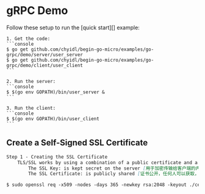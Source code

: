 # gRPC Demo

Follow these setup to run the [quick start][] example:

    1. Get the code:
    ```console
    $ go get github.com/chyidl/begin-go-micro/examples/go-grpc/demo/server/user_server
    $ go get github.com/chyidl/begin-go-micro/examples/go-grpc/demo/client/user_client
    ```
    
    2. Run the server:
    ```console
    $ $(go env GOPATH)/bin/user_server &
    ```
    
    3. Run the client:
    ```console
    $ $(go env GOPATH)/bin/user_client
    ```


## Create a Self-Signed SSL Certificate
```markdown
Step 1 - Creating the SSL Certificate
    TLS/SSL works by using a combination of a public certificate and a private key.
        The SSL Key: is kept secret on the server [用于加密传输给客户端的内容]
        The SSL Certificate: is publicly shared [证书公开，任何人可以获取，用于解密]

$ sudo openssl req -x509 -nodes -days 365 -newkey rsa:2048 -keyout ./certs/selfsigned.key -out ./certs/selfsigned.crt
    
```